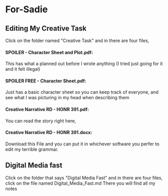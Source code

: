 # For-Sadie

## Editing My Creative Task 
Click on the folder named "Creative Task" and in there are four files, <br>
#### SPOILER - Character Sheet and Plot.pdf: 
  This has what a planned out before I wrote anything (I tried just going for it and it felt illegal) <br>
#### SPOILER FREE - Character Sheet.pdf: 
  Just has a basic character sheet so you can keep track of everyone, and see what I was picturing in my head when describing them <br>
#### Creative Narrative RD - HONR 391.pdf: 
  You can read the story right here, <br>
#### Creative Narrative RD - HONR 391.docx: 
  Download this File and you can put it in whichever software you perfer to edit my terrible grammar.</b> 


## Digital Media fast 
Click on the folder that says "Digital Media Fast" and in there are four files, click on the file named Digital_Media_Fast.md
There you will find all my notes 

